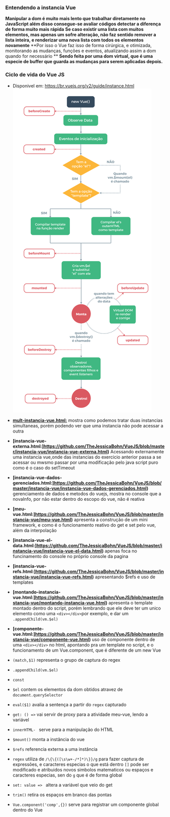 ### Entendendo a instancia Vue
**Manipular a dom é muito mais lento que trabalhar diretamente no JavaScript além disso consegue-se avaliar códigos detectar a diferença de forma muito mais rápida**
**Se caso existir uma lista com muitos elementos, mas apenas um sofre alteração, não faz sentido remover a lista inteira, e renderizar uma nova lista com todos os elementos novamente**
**Por isso o Vue faz isso de forma cirúrgica, e otimizada, monitorando as mudanças, funções e eventos, atualizando assim a dom quando for necessário **
**Sendo feita por uma dom virtual, que é uma especie de buffer que guarda as mudanças para serem aplicadas depois.**

### Ciclo de vida do Vue JS
- Disponivel em: https://br.vuejs.org/v2/guide/instance.html
![Alt text](https://github.com/TheJessicaBohn/VueJS/blob/master/imagens/lifecycle.png)

- **[mult-instancia-vue.html:](https://github.com/TheJessicaBohn/VueJS/blob/master/instancia-vue/mult-instancia-vue.html)** mostra como podemos tratar duas instancias simultaneas, porém podendo ver que uma instancia não pode acessar a outra
- **[instancia-vue-externa.html:]https://github.com/TheJessicaBohn/VueJS/blob/master/instancia-vue/instancia-vue-externa.html)** Acessando externamente uma instancia vue,onde das instancias do exercicio anterior passa a se acessar ou mwsmo passar por uma modificação pelo java script puro como é o caso do setTimeout
- **[instancia-vue-dados-gerenciados.html:]https://github.com/TheJessicaBohn/VueJS/blob/master/instancia-vue/instancia-vue-dados-gerenciados.html)** gerenciamento de dados e metodos do vuejs, mostra no console que a novaInfo, por não estar dentro do escopo do vue, não é reativa
- **[meu-vue.html:]https://github.com/TheJessicaBohn/VueJS/blob/master/instancia-vue/meu-vue.html)** apresenta a construção de um mini framework, e como é o funcionamento reativo do get e set pelo vue, além da interpolação
- **[instancia-vue-el-data.html:]https://github.com/TheJessicaBohn/VueJS/blob/master/instancia-vue/instancia-vue-el-data.html)** apenas foca no funcinamento do console no próprio console da pagina
- **[instancia-vue-refs.html:]https://github.com/TheJessicaBohn/VueJS/blob/master/instancia-vue/instancia-vue-refs.html)** apresentando $refs e uso de templates
- **[montando-instancia-vue.html:]https://github.com/TheJessicaBohn/VueJS/blob/master/instancia-vue/montando-instancia-vue.html)** apresenta o template montado dentro do script, porém lembrando que ele deve ter um unico elemento como uma `<div></div>`por exemplo, e dar um `.appendChild(vm.$el)`
- **[componente-vue.html:]https://github.com/TheJessicaBohn/VueJS/blob/master/instancia-vue/componente-vue.html)** uso de componente dentro de uma `<div></div>` no html, apontando pra um template no script, e o funcionamento de um Vue.component, que é diferente de um new Vue

- `(match,$1)` representa o grupo de captura do regex
- `.appendChild(vm.$el)`
- `const`  
- `$el` contem os elementos da dom obtidos atravez de `document.querySelector`
- `eval($1)` avalia a sentença a partir do `regex` capturado
- `get: () =>` vai servir de proxy para a atividade meu-vue, lendo a variável
- `innerHTML- ` serve para a manipulação do HTML
- `$mount()` monta a instância do vue
- `$refs` referencia externa a uma instância
- `regex`  utiliza de  `/\{\{([\s\w+-/*]*)\}}/g` para fazer captura de expressões, e caracteres especias o que está dentro `[]` pode ser modificado e atribuidos novos simbolos matematicos ou espaços e caracteres especias, sen do `g` que é de forma global
- `set: value => ` altera a variável que veio do get
- `trim()` retira os espaços em branco das pontas
- `Vue.component('comp',{})` serve para registrar um componente global dentro do Vue

